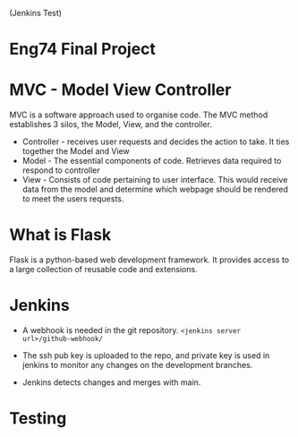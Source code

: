 (Jenkins Test)

# Eng74 Final Project

# MVC - Model View Controller
MVC is a software approach used to organise code. The MVC method establishes 3 silos, the Model, View, and the controller.
  * Controller - receives user requests and decides the action to take. It ties together the Model and View
  * Model - The essential components of code.
   Retrieves data required to respond to controller
  * View - Consists of code pertaining to user interface. This would receive  data from the model and determine which webpage should be rendered to meet the users requests.

# What is Flask
Flask is a python-based web development framework. It provides access to a large collection of reusable code and extensions.

# Jenkins
- A webhook is needed in the git repository.
`<jenkins server url>/github-webhook/`

- The ssh pub key is uploaded to the repo, and private key is used in jenkins to monitor any changes on the development branches.
- Jenkins detects changes and merges with main.

# Testing
